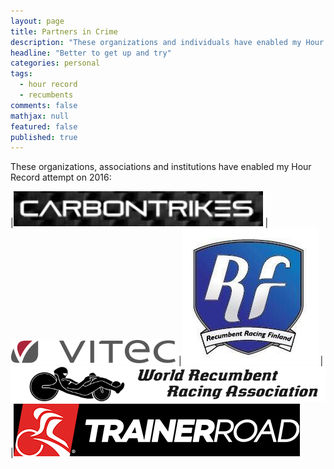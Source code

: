 ```yaml
---
layout: page
title: Partners in Crime
description: "These organizations and individuals have enabled my Hour Record attempt on 2016"
headline: "Better to get up and try"
categories: personal
tags: 
  - hour record
  - recumbents
comments: false
mathjax: null
featured: false
published: true
---
```


These organizations, associations and institutions have enabled my Hour Record attempt on 2016:

|[![CARBONTRIKES](/images/Carbontrikes.png)](http://carbontrikes.com)
|[![Vitec](/images/vitec.png)](http://vitec.se)
|[![RRF](/images/rrf.png)](https://www.facebook.com/Recumbent-Racing-Finland-ry-415378888637978)
|[![WRRA](/images/wrra2.gif)](http://www.recumbents.com/wrra)
|[![TrainerRoad](/images/trainerroad.png)](http://trainerroad.com)




 
